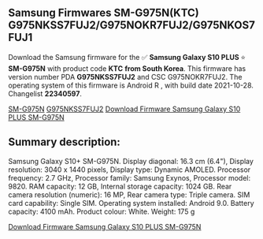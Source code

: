 <h2>Samsung Firmwares SM-G975N(KTC) G975NKSS7FUJ2/G975NOKR7FUJ2/G975NKOS7FUJ1</h2>
Download the Samsung firmware for the ✅ <strong>Samsung Galaxy S10 PLUS </strong> ⭐ <strong>SM-G975N</strong> with product code <strong>KTC</strong> <strong> from South Korea</strong>. This firmware has version number PDA <strong>G975NKSS7FUJ2</strong> and CSC G975NOKR7FUJ2. The operating system of this firmware is Android R , with build date 2021-10-28. Changelist <strong>22340597</strong>.


[SM-G975N](https://samfirm.shop/samsung/model/SM-G975N)
[G975NKSS7FUJ2](https://samfirm.shop/samsung/pda/G975NKSS7FUJ2)
[Download Firmware Samsung Galaxy S10 PLUS SM-G975N](https://samfirm.shop/samsung/firmware/470083)
<h2>Summary description:</h2>
<p>Samsung Galaxy S10+ SM-G975N. Display diagonal: 16.3 cm (6.4"), Display resolution: 3040 x 1440 pixels, Display type: Dynamic AMOLED. Processor frequency: 2.7 GHz, Processor family: Samsung Exynos, Processor model: 9820. RAM capacity: 12 GB, Internal storage capacity: 1024 GB. Rear camera resolution (numeric): 16 MP, Rear camera type: Triple camera. SIM card capability: Single SIM. Operating system installed: Android 9.0. Battery capacity: 4100 mAh. Product colour: White. Weight: 175 g</p>


[Download Firmware Samsung Galaxy S10 PLUS SM-G975N](https://samfirm.shop/samsung/firmware/470083)
